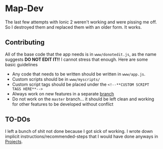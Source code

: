 ﻿# Map-DevThe last few attempts with Ionic 2 weren't working and were pissing me off. So I destroyed them and replaced them with an older form. It works.## ContributingAll of the base code that the app needs is in `www/donotedit.js`, as the name suggests **DO NOT EDIT IT!!** I cannot stress that enough. Here are some basic guidelines* Any code that needs to be written should be written in `www/app.js`.* Custom scripts should be in `www/myscripts/`* Custom script tags should be placed under the `<!--**CUSTOM SCRIPT TAGS HERE**-->`* Always work on new features in a separate [branch](https://git-scm.com/book/en/v1/Git-Branching-What-a-Branch-Is)* Do not work on the `master` branch... it should be left clean and working for other features to be developed without conflict## TO-DOsI left a bunch of shit not done because I got sick of working. I wrote down implicit instructions/recommended-steps that I would have done anyways in [Projects](https://github.com/HIQUALITYSTARTUPAFLIT/Map-Dev/projects). 
